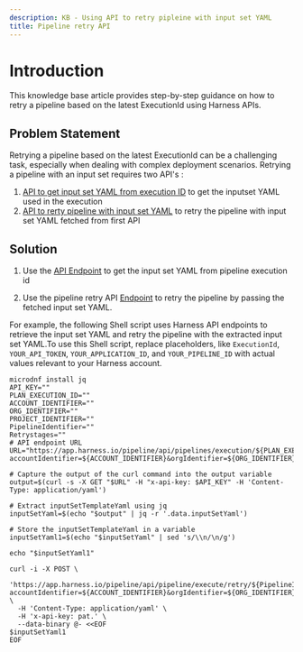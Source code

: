 ```yaml
---
description: KB - Using API to retry pipleine with input set YAML
title: Pipeline retry API
---
```

# Introduction

This knowledge base article provides step-by-step guidance on how to retry a pipeline based on the latest ExecutionId using Harness APIs.

## Problem Statement

Retrying a pipeline based on the latest ExecutionId can be a challenging task, especially when dealing with complex deployment scenarios. Retrying a pipeline with an input set requires two API's : 

1. [API to get input set YAML from execution ID](https://apidocs.harness.io/tag/Pipeline-Execution-Details/#operation/getInputsetYamlV2) to get the inputset YAML used in the execution
2. [API to rerty pipeline with input set YAML](https://apidocs.harness.io/tag/Pipeline-Execute/#operation/retryPipeline) to retry the pipeline with input set YAML fetched from first API

## Solution

1. Use the [API Endpoint](https://apidocs.harness.io/tag/Pipeline-Execution-Details/#operation/getInputsetYamlV2) to get the input set YAML from pipeline execution id 

2. Use the pipeline retry API [Endpoint](https://apidocs.harness.io/tag/Pipeline-Execute/#operation/retryPipeline) to retry the pipeline by passing the fetched input set YAML.

For example, the following Shell script uses Harness API endpoints to retrieve the input set YAML and retry the pipeline with the extracted input set YAML.To use this Shell script, replace placeholders, like `ExecutionId`, `YOUR_API_TOKEN`, `YOUR_APPLICATION_ID`, and `YOUR_PIPELINE_ID` with actual values relevant to your Harness account.

```
microdnf install jq
API_KEY=""
PLAN_EXECUTION_ID=""
ACCOUNT_IDENTIFIER=""
ORG_IDENTIFIER=""
PROJECT_IDENTIFIER=""
PipelineIdentifier=""
Retrystages=""
# API endpoint URL
URL="https://app.harness.io/pipeline/api/pipelines/execution/${PLAN_EXECUTION_ID}/inputsetV2?accountIdentifier=${ACCOUNT_IDENTIFIER}&orgIdentifier=${ORG_IDENTIFIER}&projectIdentifier=${PROJECT_IDENTIFIER}&resolveExpressions=false&resolveExpressionsType=RESOLVE_ALL_EXPRESSIONS"

# Capture the output of the curl command into the output variable
output=$(curl -s -X GET "$URL" -H "x-api-key: $API_KEY" -H 'Content-Type: application/yaml')

# Extract inputSetTemplateYaml using jq
inputSetYaml=$(echo "$output" | jq -r '.data.inputSetYaml')

# Store the inputSetTemplateYaml in a variable
inputSetYaml1=$(echo "$inputSetYaml" | sed 's/\\n/\n/g')

echo "$inputSetYaml1"

curl -i -X POST \
  'https://app.harness.io/pipeline/api/pipeline/execute/retry/${PipelineIdentifier}?accountIdentifier=${ACCOUNT_IDENTIFIER}&orgIdentifier=${ORG_IDENTIFIER}&projectIdentifier=${PROJECT_IDENTIFIER}&moduleType=string&planExecutionId=${PLAN_EXECUTION_ID}&retryStages=${Retrystages}&runAllStages=true&notesForPipelineExecution=' \
  -H 'Content-Type: application/yaml' \
  -H 'x-api-key: pat.' \
  --data-binary @- <<EOF
$inputSetYaml1
EOF

```